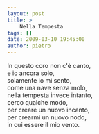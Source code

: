 ```yaml
---
layout: post
title: >
    Nella Tempesta
tags: []
date: 2009-03-10 19:45:00
author: pietro
---
```

In questo coro non c'è canto,<br/>e io ancora solo,<br/>solamente io mi sento,<br/>come una nave senza molo,<br/>nella tempesta invece intanto,<br/>cerco qualche modo,<br/>per creare un nuovo incanto,<br/>per crearmi un nuovo nodo,<br/>in cui essere il mio vento.

